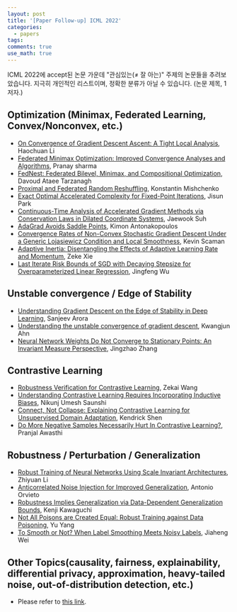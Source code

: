 ```yaml
---
layout: post
title: '[Paper Follow-up] ICML 2022'
categories:
  - papers
tags:
comments: true
use_math: true
---
```


ICML 2022에 accept된 논문 가운데 "관심있는($\ne$ 잘 아는)" 주제의 논문들을 추려보았습니다. 지극히 개인적인 리스트이며, 정확한 분류가 아닐 수 있습니다. (논문 제목, 1저자.)

## Optimization (Minimax, Federated Learning, Convex/Nonconvex, etc.)

- [On Convergence of Gradient Descent Ascent: A Tight Local Analysis](https://proceedings.mlr.press/v162/li22e/li22e.pdf), Haochuan Li
- [Federated Minimax Optimization: Improved Convergence Analyses and Algorithms](https://proceedings.mlr.press/v162/sharma22c/sharma22c.pdf), Pranay sharma
- [FedNest: Federated Bilevel, Minimax, and Compositional Optimization](https://proceedings.mlr.press/v162/tarzanagh22a/tarzanagh22a.pdf), Davoud Ataee Tarzanagh
- [Proximal and Federated Random Reshuffling](https://proceedings.mlr.press/v162/mishchenko22a/mishchenko22a.pdf), Konstantin Mishchenko
- [Exact Optimal Accelerated Complexity for Fixed-Point Iterations](https://proceedings.mlr.press/v162/park22c/park22c.pdf), Jisun Park
- [Continuous-Time Analysis of Accelerated Gradient Methods via Conservation Laws in Dilated Coordinate Systems](https://proceedings.mlr.press/v162/suh22a/suh22a.pdf), Jaewook Suh
- [AdaGrad Avoids Saddle Points](https://proceedings.mlr.press/v162/antonakopoulos22a/antonakopoulos22a.pdf), Kimon Antonakopoulos
- [Convergence Rates of Non-Convex Stochastic Gradient Descent Under a Generic Lojasiewicz Condition and Local Smoothness](https://proceedings.mlr.press/v162/scaman22a/scaman22a.pdf), Kevin Scaman
- [Adaptive Inertia: Disentangling the Effects of Adaptive Learning Rate and Momentum](https://proceedings.mlr.press/v162/xie22d/xie22d.pdf), Zeke Xie
- [Last Iterate Risk Bounds of SGD with Decaying Stepsize for Overparameterized Linear Regression](https://proceedings.mlr.press/v162/wu22p/wu22p.pdf), Jingfeng Wu

## Unstable convergence / Edge of Stability

- [Understanding Gradient Descent on the Edge of Stability in Deep Learning](https://proceedings.mlr.press/v162/arora22a/arora22a.pdf), Sanjeev Arora
- [Understanding the unstable convergence of gradient descent](https://proceedings.mlr.press/v162/ahn22a/ahn22a.pdf), Kwangjun Ahn
- [Neural Network Weights Do Not Converge to Stationary Points: An Invariant Measure Perspective](https://proceedings.mlr.press/v162/zhang22q/zhang22q.pdf), Jingzhao Zhang

## Contrastive Learning

- [Robustness Verification for Contrastive Learning](https://proceedings.mlr.press/v162/wang22q/wang22q.pdf), Zekai Wang
- [Understanding Contrastive Learning Requires Incorporating Inductive Biases](https://proceedings.mlr.press/v162/saunshi22a/saunshi22a.pdf), Nikunj Umesh Saunshi
- [Connect, Not Collapse: Explaining Contrastive Learning for Unsupervised Domain Adaptation](https://proceedings.mlr.press/v162/shen22d/shen22d.pdf), Kendrick Shen
- [Do More Negative Samples Necessarily Hurt In Contrastive Learning?](https://proceedings.mlr.press/v162/awasthi22b/awasthi22b.pdf), Pranjal Awasthi

## Robustness / Perturbation / Generalization

- [Robust Training of Neural Networks Using Scale Invariant Architectures](https://proceedings.mlr.press/v162/li22b/li22b.pdf), Zhiyuan Li
- [Anticorrelated Noise Injection for Improved Generalization](https://proceedings.mlr.press/v162/orvieto22a/orvieto22a.pdf), Antonio Orvieto
- [Robustness Implies Generalization via Data-Dependent Generalization Bounds](https://proceedings.mlr.press/v162/kawaguchi22a/kawaguchi22a.pdf), Kenji Kawaguchi
- [Not All Poisons are Created Equal: Robust Training against Data Poisoning](https://proceedings.mlr.press/v162/yang22j/yang22j.pdf), Yu Yang
- [To Smooth or Not? When Label Smoothing Meets Noisy Labels](https://proceedings.mlr.press/v162/wei22b/wei22b.pdf), Jiaheng Wei

## Other Topics(causality, fairness, explainability, differential privacy, approximation, heavy-tailed noise, out-of-distribution detection, etc.)

- Please refer to [this link](https://han-5eu1.notion.site/bdb96ba5c59a4489981d745f01153795?v=d0e4883eb95d4e9382628a9dd5dc4e7c).
